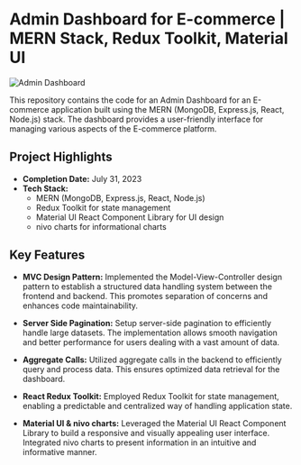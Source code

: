 # Admin Dashboard for E-commerce | MERN Stack, Redux Toolkit, Material UI

![Admin Dashboard](https://admin-dashboard-client-e5vi.onrender.com/dashboard)

This repository contains the code for an Admin Dashboard for an E-commerce application built using the MERN (MongoDB, Express.js, React, Node.js) stack. The dashboard provides a user-friendly interface for managing various aspects of the E-commerce platform.

## Project Highlights

- **Completion Date:** July 31, 2023
- **Tech Stack:**
  - MERN (MongoDB, Express.js, React, Node.js)
  - Redux Toolkit for state management
  - Material UI React Component Library for UI design
  - nivo charts for informational charts

## Key Features

- **MVC Design Pattern:** Implemented the Model-View-Controller design pattern to establish a structured data handling system between the frontend and backend. This promotes separation of concerns and enhances code maintainability.

- **Server Side Pagination:** Setup server-side pagination to efficiently handle large datasets. The implementation allows smooth navigation and better performance for users dealing with a vast amount of data.

- **Aggregate Calls:** Utilized aggregate calls in the backend to efficiently query and process data. This ensures optimized data retrieval for the dashboard.

- **React Redux Toolkit:** Employed Redux Toolkit for state management, enabling a predictable and centralized way of handling application state.

- **Material UI & nivo charts:** Leveraged the Material UI React Component Library to build a responsive and visually appealing user interface. Integrated nivo charts to present information in an intuitive and informative manner.

